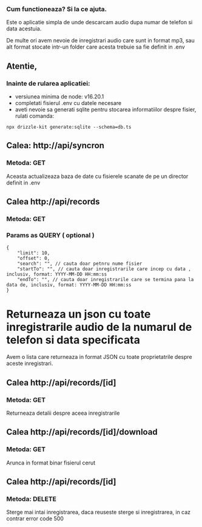 ### Cum functioneaza? Si la ce ajuta.

Este o aplicatie simpla de unde descarcam audio dupa numar de telefon si data acestuia.

De multe ori avem nevoie de inregistrari audio care sunt in format mp3, sau alt format stocate intr-un folder care acesta trebuie sa fie
definit in .env

## Atentie,

### Inainte de rularea aplicatiei:

- versiunea minima de node: v16.20.1
- completati fisierul .env cu datele necesare
- aveti nevoie sa generati sqlite pentru stocarea informatiilor despre fisier, rulati comanda:

```
npx drizzle-kit generate:sqlite --schema=db.ts
```

## Calea: http://api/syncron

### Metoda: GET

Aceasta actualizeaza baza de date cu fisierele scanate de pe un director definit in .env

## Calea http://api/records

### Metoda: GET

### Params as QUERY ( optional )

```
{
    "limit": 10,
    "offset": 0,
    "search": "", // cauta doar petnru nume fisier
    "startTo": "", // cauta doar inregistrarile care incep cu data , inclusiv, format: YYYY-MM-DD HH:mm:ss
    "endTo": "", // cauta doar inregistrarile care se termina pana la data de, inclusiv, format: YYYY-MM-DD HH:mm:ss
}
```

# Returneaza un json cu toate inregistrarile audio de la numarul de telefon si data specificata

Avem o lista care returneaza in format JSON cu toate proprietatrile despre aceste inregistrari.

## Calea http://api/records/[id]

### Metoda: GET

Returneaza detalii despre aceea inregistrarile

## Calea http://api/records/[id]/download

### Metoda: GET

Arunca in format binar fisierul cerut

## Calea http://api/records/[id]

### Metoda: DELETE

Sterge mai intai inregistrarea, daca reuseste sterge si inregistrarea, in caz contrar error code 500
